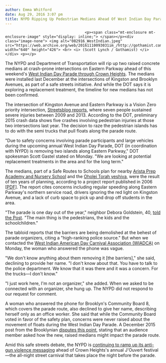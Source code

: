 ```yaml
---
author: Emma Whitford
date: Aug 29, 2016 3:07 pm
title: NYPD Ripping Up Pedestrian Medians Ahead Of West Indian Day Parade
---
```


	
										<p><span class="mt-enclosure mt-enclosure-image" style="display: inline;"> </span></p><div class="image-none"> <img alt="082916_WestIndian.jpeg" src="https://web.archive.org/web/20161110093031im_/http://gothamist.com/attachments/nyc_ewhitford/082916_WestIndian.jpeg" width="640" height="426"> <br> <i> (Scott Lynch / Gothamist) </i></div> <p></p>

<p>The NYPD and Department of Transportation will rip up two raised concrete medians at crash-prone intersections on Eastern Parkway ahead of this weekend&apos;s <a href="https://web.archive.org/web/20161110093031/http://gothamist.com/2015/09/08/west_indian_parade_photos.php#photo-55">West Indian Day Parade through Crown Heights</a>. The medians were installed last December at the intersections of Kingston and Brooklyn Avenues, as part of a safe streets initiative. And while the DOT says it is exploring a replacement treatment, the timeline for new medians has not been confirmed. </p>

<p>The intersection of Kingston Avenue and Eastern Parkway is a Vision Zero priority intersection, <a href="https://web.archive.org/web/20161110093031/http://www.streetsblog.org/2016/08/29/dot-nypd-remove-new-eastern-parkway-ped-islands-for-once-a-year-parade/">Streetsblog reports</a>, where seven people sustained severe injuries between 2009 and 2013. According to the DOT, preliminary 2015 crash data shows five crashes involving pedestrian injuries at those two intersections last year. The decision to raze the pedestrian islands has to do with the semi trucks that pull floats along the parade route. </p>

<p>&quot;Due to safety concerns involving parade participants and large vehicles during the upcoming annual West Indian Day Parade, DOT (in coordination with NYPD) is removing two islands along Eastern Parkway,&quot; DOT spokesman Scott Gastel stated on Monday. &quot;We are looking at potential replacement treatments in the area and for the long term.&quot; </p>

<p>The medians, part of a Safe Routes to Schools plan for nearby <a href="https://web.archive.org/web/20161110093031/http://www.greatschools.org/new-york/brooklyn/7411-Arista-Prep-Academy--Nursery-School/">Arista Prep Academy and Nursery School</a> and the <a href="https://web.archive.org/web/20161110093031/https://www.oholeitorah.com/">Oholei Torah yeshiva</a>, were the result of ten years of planning, according to a project report published in 2006 [<a href="https://web.archive.org/web/20161110093031/http://www.nyc.gov/html/dot/downloads/pdf/bkaristaprep.pdf">PDF</a>]. The report cites concerns including regular speeding along Eastern Parkway&apos;s northern service road, drivers ignoring the red light on Kingston Avenue, and a lack of curb space to pick up and drop off students in the area.  </p>

<p>&quot;The parade is one day out of the year,&quot; neighbor Debora Goldstein, 40, <a href="https://web.archive.org/web/20161110093031/http://nypost.com/2016/08/28/city-to-destroy-safety-barriers-for-west-indian-day-parade-floats/">told the Post</a>. &quot;The main thing is the pedestrians, the kids and the schoolchildren.&quot; </p>

<p>The tabloid reports that the barriers are being demolished at the behest of parade organizers, citing a &quot;high-ranking police source.&quot; But when we contacted the <a href="https://web.archive.org/web/20161110093031/http://wiadcacarnival.org/">West Indian American Day Carnival Association (WIADCA)</a> on Monday, the woman who answered the phone was vague. </p>

<p>&quot;We don&apos;t know anything about them removing it [the barriers],&quot; she said, declining to provide her name. &quot;I don&apos;t know about that. You have to talk to the police department. We know that it was there and it was a concern. For the trucks&#x2014;I don&apos;t know.&quot; </p>

<p>&quot;I just work here, I&apos;m not an organizer,&quot; she added. When we asked to be connected with an organizer, she hung up. The NYPD did not respond to our request for comment. </p>

<p>A woman who answered the phone for Brooklyn&apos;s Community Board 8, which covers the parade route, also declined to give her name, describing herself only as an office worker. She said that while the Community Board voted in favor of the safety plan, concerns were never raised about the movement of floats during the West Indian Day Parade. A December 2015 post from the Brooklynian <a href="https://web.archive.org/web/20161110093031/http://www.brooklynian.com/discussion/comment/567100">disputes this point</a>, stating that an audience member asked how the new, raised medians might impact the parade route. </p>

<p>Amid this safe streets debate, the NYPD is <a href="https://web.archive.org/web/20161110093031/http://gothamist.com/2016/08/27/nypd_to_jouvert_revelers_do_not_sho.php">continuing to ramp up its anti-gun violence messaging</a> ahead of Crown Heights&apos;s annual J&apos;Ouvert festival&#x2014;the all-night street carnival that takes place the night before the parade. </p>					
										
									
				